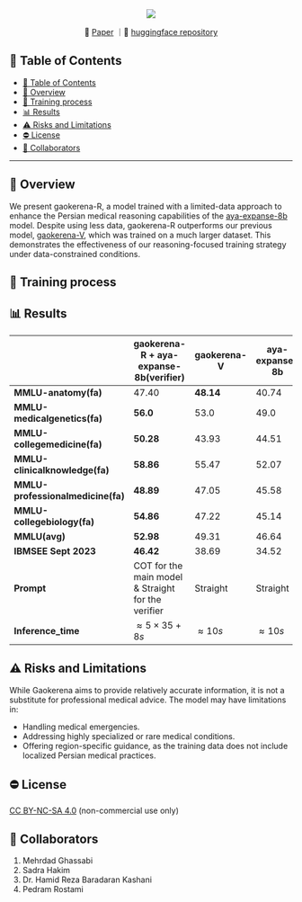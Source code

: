 <div align="center">
  <img src="https://github.com/user-attachments/assets/fa5782f3-bf6e-4ff1-987d-517e6f2d135f"/>
</div>
<p align="center">
📃 <a href="https://arxiv.org/pdf/2510.20059" target="_blank">Paper</a> ｜🤗 <a href="https://huggingface.co/gaokerena" target="_blank">huggingface repository</a>
</p>

## 📒 Table of Contents
- [📒 Table of Contents](#-table-of-contents)
- [📍 Overview](#-overview)
- [🏃 Training process](#-training-process)
- [📊 Results](#-Results)
- [⚠️ Risks and Limitations](#-risks-and-limitations)
- [⛔️ License](#-license)
- [🤝 Collaborators](#-collaborators)

---

## 📍 Overview
We present gaokerena-R, a model trained with a limited-data approach to enhance the Persian medical reasoning capabilities of the [aya-expanse-8b](https://huggingface.co/CohereForAI/aya-expanse-8b) model. Despite using less data, gaokerena-R outperforms our previous model, [gaokerena-V](https://github.com/Mehrdadghassabi/Gaokerena-V), which was trained on a much larger dataset. This demonstrates the effectiveness of our reasoning-focused training strategy under data-constrained conditions.

## 🏃 Training process

## 📊 Results

|                       | gaokerena-R + aya-expanse-8b(verifier) | gaokerena-V | aya-expanse-8b |
|-----------------------|--------------------|---------------------------|---------|
| **MMLU-anatomy(fa)**  | 47.40           | **48.14**                    | 40.74   |
| **MMLU-medicalgenetics(fa)**      | **56.0**           | 53.0          | 49.0    |
| **MMLU-collegemedicine(fa)**      | **50.28**              | 43.93     | 44.51   |
| **MMLU-clinicalknowledge(fa)**     | **58.86**          | 55.47        | 52.07   | 
| **MMLU-professionalmedicine(fa)**  | **48.89**          | 47.05        | 45.58   |
| **MMLU-collegebiology(fa)**      | **54.86**          | 47.22          | 45.14   | 
| **MMLU(avg)**         | **52.98**          | 49.31                     | 46.64   | 
| **IBMSEE Sept 2023**   | **46.42**          | 38.69                    | 34.52   |
| **Prompt**         | COT for the main model & Straight for the verifier          | Straight                   | Straight   | 
| **Inference_time**         | $\approx 5 \times 35 + 8 s$       |  $\approx 10s$     | $\approx 10s$  | 


## ⚠️ Risks and Limitations
While Gaokerena aims to provide relatively accurate information, it is not a substitute for professional medical advice. The model may have limitations in:

- Handling medical emergencies.
- Addressing highly specialized or rare medical conditions.
- Offering region-specific guidance, as the training data does not include localized Persian medical practices.

## ⛔️ License
[CC BY-NC-SA 4.0](https://creativecommons.org/licenses/by-nc-sa/4.0/) (non-commercial use only)

## 🤝 Collaborators
1. Mehrdad Ghassabi
2. Sadra Hakim
3. Dr. Hamid Reza Baradaran Kashani
4. Pedram Rostami

